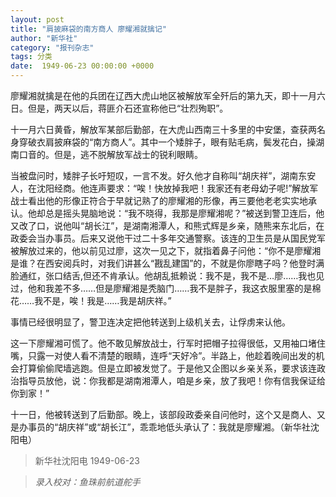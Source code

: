 ```yaml
---
layout: post
title: "肩披麻袋的南方商人 廖耀湘就擒记"
author: "新华社"
category: "报刊杂志"
tags: 分类
date:  1949-06-23 00:00:00 +0000
---
```



廖耀湘就擒是在他的兵团在辽西大虎山地区被解放军全歼后的第九天，即十一月六日。但是，两天以后，蒋匪介石还宣称他已“壮烈殉职”。

十一月六日黄昏，解放军某部后勤部，在大虎山西南三十多里的中安堡，查获两名身穿破衣肩披麻袋的“南方商人”。其中一个矮胖子，眼有贴毛病，鬓发花白，操湖南口音的。但是，逃不脱解放军战士的锐利眼睛。

当被盘问时，矮胖子长吁短叹，一言不发。好久他才自称叫“胡庆祥”，湖南东安人，在沈阳经商。他连声要求：“唉！快放掉我吧！我家还有老母幼子呢!”解放军战士看出他的形像正符合于早就记熟了的廖耀湘的形像，再三要他老老实实地承认。他却总是摇头晃脑地说：“我不晓得，我那是廖耀湘呢？”被送到警卫连后，他又改了口，说他叫“胡长江”，是湖南湘潭人，和熊式辉是乡亲，随熊来东北后，在政委会当办事员。后来又说他干过二十多年交通警察。该连的卫生员是从国民党军被解放过来的，他以前见过廖，这次一见之下，就指着鼻子问他：“你不是廖耀湘是谁？在西安阅兵时，对我们讲甚么“戡乱建国”的，不就是你廖瞎子吗？他登时满脸通红，张口结舌,但还不肯承认。他胡乱抵赖说：我不是，我不是…廖……我也见过，他和我差不多……但是廖耀湘是秃脑门……我不是胖子，我这衣服里塞的是棉花……我不是，唉！我是……我是胡庆祥。”

事情已经很明显了，警卫连决定把他转送到上级机关去，让俘虏来认他。

这一下廖耀湘可慌了。他不敢见解放战士，行军时把帽子拉得很低，又用袖口堵住嘴，只露一对使人看不清楚的眼睛，连呼“天好冷”。半路上，他趁着晚间出发的机会打算偷偷爬墙逃跑。但是立即被发觉了。于是他又企图以乡亲关系，要求该连政治指导员放他，说：你我都是湖南湘潭人，咱是乡亲，放了我吧！你有信我保证给你到家！”

十一日，他被转送到了后勤部。晚上，该部段政委亲自问他时，这个又是商人、又是办事员的“胡庆祥”或“胡长江”，乖乖地低头承认了：我就是廖耀湘。（新华社沈阳电）


> 新华社沈阳电 1949-06-23

> *录入校对：鱼珠前航道舵手*
